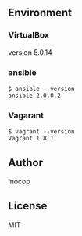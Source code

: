 ## Environment

### VirtualBox
version 5.0.14

### ansible
```
$ ansible --version
ansible 2.0.0.2
```

### Vagarant
```
$ vagrant --version
Vagrant 1.8.1
```

## Author
inocop

## License
MIT